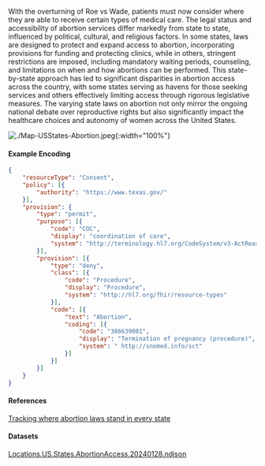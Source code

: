 
With the overturning of Roe vs Wade, patients must now consider where they are able to receive certain types of medical care.  The legal status and accessibility of abortion services differ markedly from state to state, influenced by political, cultural, and religious factors. In some states, laws are designed to protect and expand access to abortion, incorporating provisions for funding and protecting clinics, while in others, stringent restrictions are imposed, including mandatory waiting periods, counseling, and limitations on when and how abortions can be performed. This state-by-state approach has led to significant disparities in abortion access across the country, with some states serving as havens for those seeking services and others effectively limiting access through rigorous legislative measures. The varying state laws on abortion not only mirror the ongoing national debate over reproductive rights but also significantly impact the healthcare choices and autonomy of women across the United States.

![./Map-USStates-Abortion.jpeg](./Map-USStates-Abortion.jpg){:width="100%"}

#### Example Encoding  

```json
{ 
    "resourceType": "Consent",
    "policy": [{
        "authority": "https://www.texas.gov/"
    }],
    "provision": {
        "type": "permit",
        "purpose": [{
            "code": "COC",
            "display": "coordination of care",
            "system": "http://terminology.hl7.org/CodeSystem/v3-ActReason"
        }],
        "provision": [{
            "type": "deny",
            "class": [{
                "code": "Procedure",
                "display": "Procedure",
                "system": "http://hl7.org/fhir/resource-types"
            }],
            "code": [{
                "text": "Abortion",
                "coding": [{
                    "code": "386639001",
                    "display": "Termination of pregnancy (procedure)",
                    "system": " http://snomed.info/sct"
                }]
            }]
        }]
    }
}
```

#### References  
[Tracking where abortion laws stand in every state](https://www.theguardian.com/us-news/ng-interactive/2022/jun/28/tracking-where-abortion-laws-stand-in-every-state)


#### Datasets
[Locations.US.States.AbortionAccess.20240128.ndjson](Locations.US.States.AbortionAccess.20240128.ndjson)  